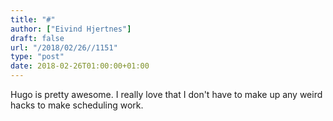 ```yaml
---
title: "#"
author: ["Eivind Hjertnes"]
draft: false
url: "/2018/02/26//1151"
type: "post"
date: 2018-02-26T01:00:00+01:00
---
```


Hugo is pretty awesome. I really love that I don't have to make up any
weird hacks to make scheduling work.
